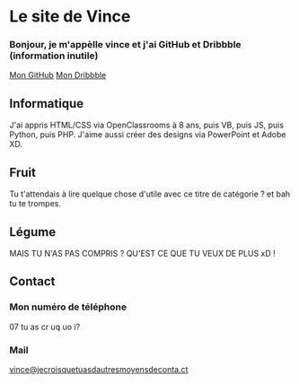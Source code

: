 # Le site de Vince
### Bonjour, je m'appèlle vince et j'ai GitHub et Dribbble (information inutile)
[Mon GitHub](https://github.com/ecnivlinise/) [Mon Dribbble](https://dribbble.com/ecnivtwelve)

## Informatique
J'ai appris HTML/CSS via OpenClassrooms à 8 ans, puis VB, puis JS, puis Python, puis PHP.
J'aime aussi créer des designs via PowerPoint et Adobe XD.

## Fruit
Tu t'attendais à lire quelque chose d'utile avec ce titre de catégorie ? et bah tu te trompes.

## Légume
MAIS TU N'AS PAS COMPRIS ? QU'EST CE QUE TU VEUX DE PLUS xD !

## Contact
### Mon numéro de téléphone
07 tu as cr uq uo i?
### Mail
vince@jecroisquetuasdautresmoyensdeconta.ct
